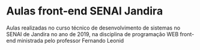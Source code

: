 # Aulas front-end SENAI Jandira
Aulas realizadas no curso técnico de desenvolvimento de sistemas no SENAI de Jandira no ano de 2019, na disciplina de programação WEB front-end ministrada pelo professor Fernando Leonid